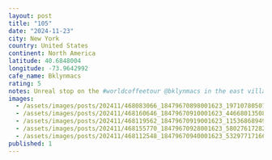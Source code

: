 ```yaml
---
layout: post
title: "105"
date: "2024-11-23"
city: New York
country: United States
continent: North America
latitude: 40.6848004
longitude: -73.9642992
cafe_name: Bklynmacs
rating: 5
notes: Unreal stop on the #worldcoffeetour @bklynmacs in the east village. The best ice cream sandwich I have ever had in my life, and superb espresso.
images:
  - /assets/images/posts/202411/468083066_18479670898001623_1971078050762592931_n_18068291914726602.jpg
  - /assets/images/posts/202411/468160646_18479670910001623_4466801350822284940_n_17889820437104911.jpg
  - /assets/images/posts/202411/468119562_18479670919001623_1153686894926023456_n_18143365702317407.jpg
  - /assets/images/posts/202411/468155770_18479670928001623_5802761728222503858_n_17940517130922185.jpg
  - /assets/images/posts/202411/468112548_18479670940001623_5329771716644683828_n_17869702293247332.jpg
published: 1
---
```

